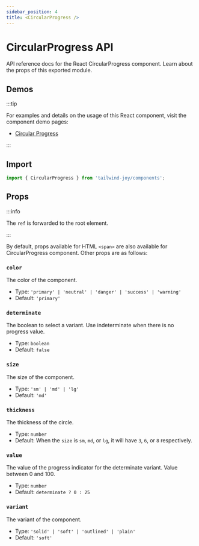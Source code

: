 ```yaml
---
sidebar_position: 4
title: <CircularProgress />
---
```


# CircularProgress API

API reference docs for the React CircularProgress component.
Learn about the props of this exported module.

## Demos

:::tip

For examples and details on the usage of this React component, visit the component demo pages:

- [Circular Progress](../components/circular-progress)

:::

## Import

```jsx
import { CircularProgress } from 'tailwind-joy/components';
```

## Props

:::info

The `ref` is forwarded to the root element.

:::

By default, props available for HTML `<span>` are also available for CircularProgress component.
Other props are as follows:

### `color`

The color of the component.

- Type: `'primary' | 'neutral' | 'danger' | 'success' | 'warning'`
- Default: `'primary'`

### `determinate`

The boolean to select a variant.
Use indeterminate when there is no progress value.

- Type: `boolean`
- Default: `false`

### `size`

The size of the component.

- Type: `'sm' | 'md' | 'lg'`
- Default: `'md'`

### `thickness`

The thickness of the circle.

- Type: `number`
- Default: When the `size` is `sm`, `md`, or `lg`, it will have `3`, `6`, or `8` respectively.

### `value`

The value of the progress indicator for the determinate variant.
Value between 0 and 100.

- Type: `number`
- Default: `determinate ? 0 : 25`

### `variant`

The variant of the component.

- Type: `'solid' | 'soft' | 'outlined' | 'plain'`
- Default: `'soft'`
